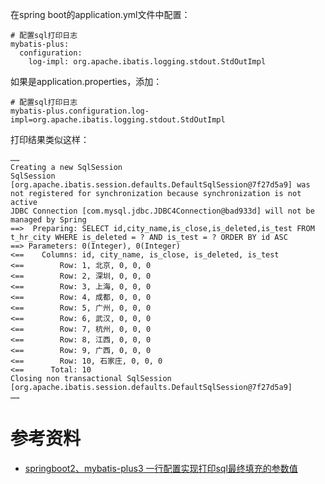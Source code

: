 在spring boot的application.yml文件中配置：
```
# 配置sql打印日志
mybatis-plus:
  configuration:
    log-impl: org.apache.ibatis.logging.stdout.StdOutImpl
```

如果是application.properties，添加：
```
# 配置sql打印日志
mybatis-plus.configuration.log-impl=org.apache.ibatis.logging.stdout.StdOutImpl
```
打印结果类似这样：
```
……
Creating a new SqlSession
SqlSession [org.apache.ibatis.session.defaults.DefaultSqlSession@7f27d5a9] was not registered for synchronization because synchronization is not active
JDBC Connection [com.mysql.jdbc.JDBC4Connection@bad933d] will not be managed by Spring
==>  Preparing: SELECT id,city_name,is_close,is_deleted,is_test FROM t_hr_city WHERE is_deleted = ? AND is_test = ? ORDER BY id ASC 
==> Parameters: 0(Integer), 0(Integer)
<==    Columns: id, city_name, is_close, is_deleted, is_test
<==        Row: 1, 北京, 0, 0, 0
<==        Row: 2, 深圳, 0, 0, 0
<==        Row: 3, 上海, 0, 0, 0
<==        Row: 4, 成都, 0, 0, 0
<==        Row: 5, 广州, 0, 0, 0
<==        Row: 6, 武汉, 0, 0, 0
<==        Row: 7, 杭州, 0, 0, 0
<==        Row: 8, 江西, 0, 0, 0
<==        Row: 9, 广西, 0, 0, 0
<==        Row: 10, 石家庄, 0, 0, 0
<==      Total: 10
Closing non transactional SqlSession [org.apache.ibatis.session.defaults.DefaultSqlSession@7f27d5a9]
……
```

# 参考资料
- [springboot2、mybatis-plus3 一行配置实现打印sql最终填充的参数值](https://blog.csdn.net/xiaocy66/article/details/83309903)